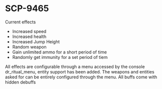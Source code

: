 # SCP-9465

Current effects

- Increased speed
- Increased health
- Increased Jump Height
- Random weapon
- Gain unlimited ammo for a short period of time
- Randomly get immunity for a set period of tiem

All effects are configurable through a menu accessed by the console dr_ritual_menu, entity support has been added. The weapons and entities asked for can be entirely configured through the menu.
All buffs come with hidden debuffs
